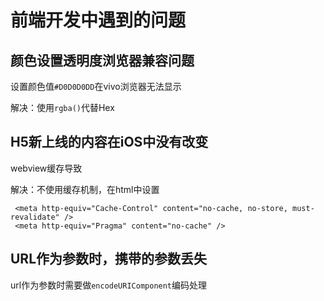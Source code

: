 # 前端开发中遇到的问题

## 颜色设置透明度浏览器兼容问题
设置颜色值`#D0D0D0DD`在vivo浏览器无法显示

解决：使用`rgba()`代替Hex

## H5新上线的内容在iOS中没有改变
webview缓存导致

解决：不使用缓存机制，在html中设置
```
 <meta http-equiv="Cache-Control" content="no-cache, no-store, must-revalidate" />
 <meta http-equiv="Pragma" content="no-cache" /> 
```

## URL作为参数时，携带的参数丢失
url作为参数时需要做`encodeURIComponent`编码处理

